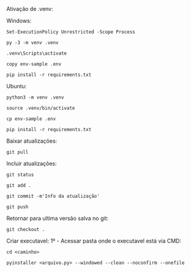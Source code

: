 Ativação de .venv:

Windows:
```
Set-ExecutionPolicy Unrestricted -Scope Process
```
```
py -3 -m venv .venv
```
```
.venv\Scripts\activate
```
```
copy env-sample .env
```
```
pip install -r requirements.txt
```

Ubuntu:
```
python3 -m venv .venv
```
```
source .venv/bin/activate
```
```
cp env-sample .env
```
```
pip install -r requirements.txt
```

Baixar atualizações:
```
git pull
```

Incluir atualizações:
```
git status
```
```
git add .
```
```
git commit -m'Info da atualização'
```
```
git push
```

Retornar para ultima versão salva no git:
```
git checkout .
```

Criar executavel:
1º - Acessar pasta onde o executavel está via CMD:
```
cd <caminho>
```
```
pyinstaller <arquivo.py> --windowed --clean --noconfirm --onefile
```
